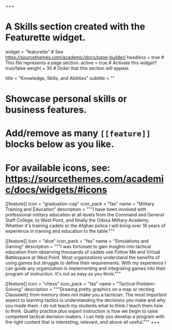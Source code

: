 +++
# A Skills section created with the Featurette widget.
widget = "featurette"  # See https://sourcethemes.com/academic/docs/page-builder/
headless = true  # This file represents a page section.
active = true  # Activate this widget? true/false
weight = 30  # Order that this section will appear.

title = "Knowledge, Skills, and Abilities"
subtitle = ""

# Showcase personal skills or business features.
# 
# Add/remove as many `[[feature]]` blocks below as you like.
# 
# For available icons, see: https://sourcethemes.com/academic/docs/widgets/#icons

[[feature]]
  icon = "graduation-cap"
  icon_pack = "fas"
  name = "Military Training and Education"
  description = """I have been involved with professional military education at all levels from the Command and General Staff College, to West Point, and finally the Odesa Military Academy.  Whether it's training cadets or the Afghan police I will bring over 18 years of experience in training and education to the table."""
  
[[feature]]
  icon = "dice"
  icon_pack = "fas"
  name = "Simulations and Gaming"
  description = """I was fortunate to gain insights into tactical education from observing thousands of cadets use Follow Me and Virtual Battlespace at West Point.  Most organizations understand the benefits of using games but struggle to define their requirements.  With my experience I can guide any organization in implementing and integrating games into their program of instruction.  It's not as easy as you think."""  
  
[[feature]]
  icon = "chess"
  icon_pack = "fas"
  name = "Tactical Problem-Solving"
  description = """Drawing pretty graphics on a map or reciting Clausewitz from memory does not make you a tactician.  The most important aspect to learning tactics is understanding the decisions you make and why you made them.  I do not teach my students what to think I teach them how to think.  Quality practice plus expert instruction is how we begin to raise competent tactical decision-makers.  I can help you develop a program with the right content that is interesting, relevant, and above all useful.""" 
+++
